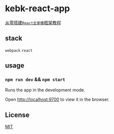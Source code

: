 # kebk-react-app

[从零搭建`React全家桶`框架教程](https://github.com/brickspert/blog/issues/1)

## stack

`webpack` `react`

## usage

### `npm run dev` && `npm start`

Runs the app in the development mode.

Open [http://localhost:9700](http://localhost:9700) to view it in the browser.

## License

[MIT](LICENSE)
